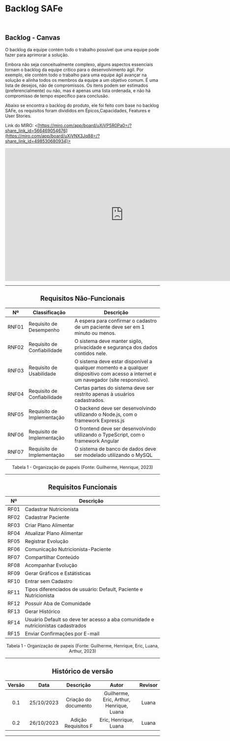 # Backlog SAFe



<br>


## Backlog - Canvas
O backlog da equipe contém todo o trabalho possível que uma equipe pode fazer para aprimorar a solução. 

Embora não seja conceitualmente complexo, alguns aspectos essenciais tornam o backlog da equipe crítico para o desenvolvimento ágil. Por exemplo, ele contém todo o trabalho para uma equipe ágil avançar na solução e alinha todos os membros da equipe a um objetivo comum. É uma lista de desejos, não de compromissos. Os itens podem ser estimados (preferencialmente) ou não, mas é apenas uma lista ordenada, e não há compromisso de tempo específico para conclusão. 

Abaixo se encontra o backlog do produto, ele foi feito com base no backlog SAFe, os requisitos foram divididos em Épicos,Capacidades, Features e User Stories.

Link do MIRO: <[https://miro.com/app/board/uXjVP5R0Pa0=/?share_link_id=566469054676](https://miro.com/app/board/uXjVNX3Jq88=/?share_link_id=498530680934)>
 
 <center>

<iframe width="768" height="432" src="https://miro.com/app/board/uXjVNX3Jq88=/?share_link_id=498530680934" frameborder="0" scrolling="no" allowfullscreen></iframe>

<center>

---


## Requisitos Não-Funcionais
| Nº | Classificação | Descrição |
| --- | --- | --- |
|  RNF01   | Requisito de Desempenho | A espera para confirmar o cadastro de um paciente deve ser em 1 minuto ou menos. |
|  RNF02   | Requisito de Confiabilidade | O sistema deve manter sigilo, privacidade e segurança dos dados contidos nele. |
|  RNF03   | Requisito de Usabilidade | O sistema deve estar disponível a qualquer momento e a qualquer dispositivo com acesso a internet e um navegador (site responsivo). |
|  RNF04   | Requisito de Confiabilidade | Certas partes do sistema deve ser restrito apenas à usuários cadastrados. |
| RNF05 | Requisito de Implementação | O backend deve ser desenvolvindo utilizando o Node.js, com o framework Express.js |
| RNF06 | Requisito de Implementação | O frontend deve ser desenvolvindo utilizando o TypeScript, com o framework Angular |
| RNF07 | Requisito de Implementação | O sistema de banco de dados deve ser modelado utilizando o MySQL |

Tabela 1 - Organização de papeis (Fonte: Guilherme, Henrique, 2023)

---

## Requisitos Funcionais
| Nº  | Descrição |
| --- | --- | 
|  RF01   | Cadastrar Nutricionista |
|  RF02   | Cadastrar Paciente | 
|  RF03   | Criar Plano Alimentar |
|  RF04   | Atualizar Plano Alimentar | 
|  RF05   | Registrar Evolução | 
|  RF06   | Comunicação Nutricionista-Paciente | 
|  RF07   | Compartilhar Conteúdo |
|  RF08   | Acompanhar Evolução | 
|  RF09   | Gerar Gráficos e Estátisticas | 
|  RF10   | Entrar sem Cadastro | 
|  RF11   | Tipos diferenciados de usuário: Default, Paciente e Nutricionista |
|  RF12   | Possuir Aba de Comunidade |
|  RF13   | Gerar Histórico | 
|  RF14   | Usuário Default so deve ter acesso a aba comunidade e nutricionistas cadastrados | 
|  RF15   | Enviar Confirmações por E-mail | 

Tabela 1 - Organização de papeis (Fonte: Guilherme, Henrique, Eric, Luana, Arthur, 2023)

---



<center>

## Histórico de versão

| Versão |    Data    |      Descrição       |  Autor  | Revisor |
| :----: | :--------: | :------------------: | :-----: | :-----: |
|  0.1   | 25/10/2023 | Criação do documento | Guilherme, Eric, Arthur, Henrique, Luana |  Luana |
|  0.2   | 26/10/2023 | Adição Requisitos F | Eric, Henrique, Luana | Luana  |


---



